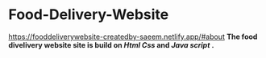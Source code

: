 # Food-Delivery-Website
https://fooddeliverywebsite-createdby-saeem.netlify.app/#about
**The food divelivery website site is build on _Html_ _Css_ and _Java script_ .**
